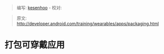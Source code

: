 > 编写: [kesenhoo](https://github.com/kesenhoo) - 校对:

> 原文: <http://developer.android.com/training/wearables/apps/packaging.html>

# 打包可穿戴应用
